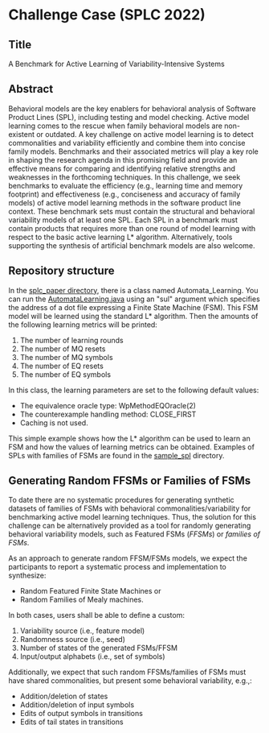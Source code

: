 # Challenge Case (SPLC 2022)

## Title
A Benchmark for Active Learning of Variability-Intensive Systems

## Abstract
Behavioral models are the key enablers for behavioral analysis of Software Product Lines (SPL), including testing and model checking. Active model learning comes to the rescue when family behavioral models are non-existent or outdated. A key challenge on active model learning is to detect commonalities and variability efficiently and combine them into concise family models. Benchmarks and their associated metrics will play a key role in shaping the research agenda in this promising field and provide an effective means for comparing and identifying relative strengths and weaknesses in the forthcoming techniques. In this challenge, we seek benchmarks to evaluate the efficiency (e.g., learning time and memory footprint) and effectiveness (e.g., conciseness and accuracy of family models) of active model learning methods in the software product line context. These benchmark sets must contain the structural and behavioral variability models of at least one SPL. Each SPL in a benchmark must contain products that requires more than one round of model learning with respect to the basic active learning L* algorithm. Alternatively, tools supporting the synthesis of artificial benchmark models are also welcome.

## Repository structure

In the [splc_paper directory](splc_paper/), there is a class named Automata_Learning. You can run the [AutomataLearning.java](splc_paper/src/main/java/ir/ac/ut/fml/AutomataLearning.java) using an "sul" argument which specifies the address of a dot file expressing a Finite State Machine (FSM). This FSM model will be learned using the standard L* algorithm. Then the amounts of the following learning metrics will be printed:

1) The number of learning rounds
2) The number of MQ resets
3) The number of MQ symbols
4) The number of EQ resets
5) The number of EQ symbols

In this class, the learning parameters are set to the following default values:
- The equivalence oracle type: WpMethodEQOracle(2)
- The counterexample handling method: CLOSE_FIRST
- Caching is not used.

This simple example shows how the L* algorithm can be used to learn an FSM and how the values of learning metrics can be obtained.
Examples of SPLs with families of FSMs are found in the [sample_spl](sample_spl) directory.

## Generating Random FFSMs or Families of FSMs

To date there are no systematic procedures for generating synthetic datasets of families of FSMs with behavioral commonalities/variability for benchmarking active model learning techniques. Thus, the solution for this challenge can be alternatively provided as a tool for randomly generating behavioral variability models, such as Featured FSMs (_FFSMs_) or _families of FSMs_.

As an approach to generate random FFSM/FSMs models, we expect the participants to report a systematic process and implementation to synthesize:

- Random Featured Finite State Machines or 
- Random Families of Mealy machines.

In both cases, users shall be able to define a custom:

1. Variability source (i.e., feature model)
2. Randomness source (i.e., seed)
3. Number of states of the generated FSMs/FFSM
4. Input/output alphabets (i.e., set of symbols)

Additionally, we expect that such random FFSMs/families of FSMs must have shared commonalities, but present some behavioral variability, e.g.,:

- Addition/deletion of states
- Addition/deletion of input symbols
- Edits of output symbols in transitions
- Edits of tail states in transitions
